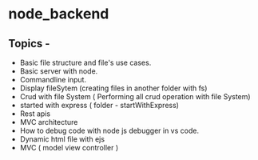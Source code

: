 # node_backend
 ## Topics -
* Basic file structure and file's use cases. <br/>
* Basic server with node.<br/>
* Commandline input. <br/>
* Display fileSytem (creating files in another folder with fs) <br/>
* Crud with file System ( Performing all crud operation with file System) <br/>
* started with express ( folder - startWithExpress) <br/>
* Rest apis <br/>
* MVC architecture
* How to debug code with node js debugger in vs code.
* Dynamic html file with ejs
* MVC ( model view controller )
